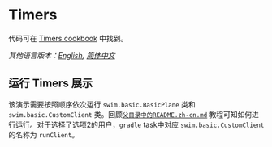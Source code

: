 # Timers

代码可在 [Timers cookbook](https://swimos.org/tutorials/timers/) 中找到。

*其他语言版本：[English](README.md), [简体中文](README.zh-cn.md)*

## 运行 Timers 展示

该演示需要按照顺序依次运行 `swim.basic.BasicPlane` 类和 `swim.basic.CustomClient` 类。回顾[`父目录中的README.zh-cn.md`](../README.zh-cn.md)
教程可知如何进行运行。对于选择了选项2的用户，`gradle` task中对应 `swim.basic.CustomClient` 的名称为 `runClient`。
